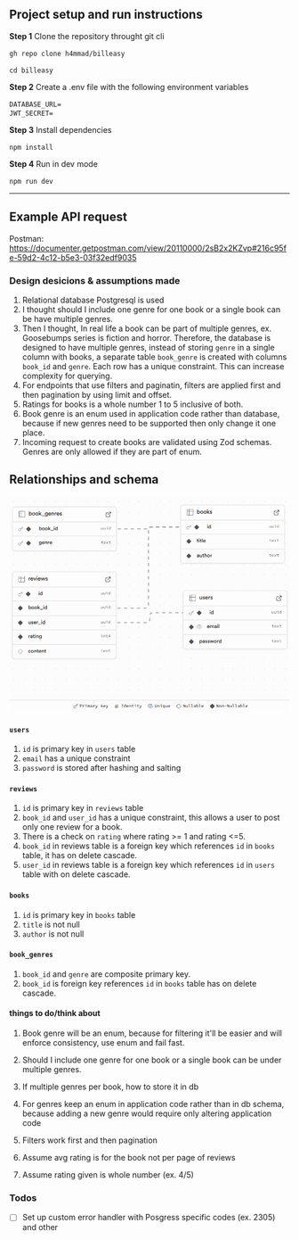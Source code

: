 ## Project setup and run instructions

**Step 1**
Clone the repository throught git cli

```
gh repo clone h4mmad/billeasy
```

```
cd billeasy
```

**Step 2**
Create a .env file with the following environment variables

```
DATABASE_URL=
JWT_SECRET=
```

**Step 3**
Install dependencies

```
npm install
```

**Step 4**
Run in dev mode

```
npm run dev
```

---

## Example API request

Postman: https://documenter.getpostman.com/view/20110000/2sB2x2KZvp#216c95fe-59d2-4c12-b5e3-03f32edf9035

### Design desicions & assumptions made

1. Relational database Postgresql is used
2. I thought should I include one genre for one book or a single book can be have multiple genres.
3. Then I thought, In real life a book can be part of multiple genres, ex. Goosebumps series is fiction and horror. Therefore, the database is designed to have multiple genres, instead of storing `genre` in a single column with books, a separate table `book_genre` is created with columns `book_id` and `genre`. Each row has a unique constraint. This can increase complexity for querying.
4. For endpoints that use filters and paginatin, filters are applied first and then pagination by using limit and offset.
5. Ratings for books is a whole number 1 to 5 inclusive of both.
6. Book genre is an enum used in application code rather than database, because if new genres need to be supported then only change it one place.
7. Incoming request to create books are validated using Zod schemas. Genres are only allowed if they are part of enum.

## Relationships and schema

![Database Schema](schema.png)

#### `users`

1. `id` is primary key in `users` table
2. `email` has a unique constraint
3. `password` is stored after hashing and salting

#### `reviews`

1. `id` is primary key in `reviews` table
2. `book_id` and `user_id` has a unique constraint, this allows a user to post only one review for a book.
3. There is a check on `rating` where rating >= 1 and rating <=5.
4. `book_id` in reviews table is a foreign key which references `id` in `books` table, it has on delete cascade.
5. `user_id` in reviews table is a foreign key which references `id` in `users` table with on delete cascade.

#### `books`

1. `id` is primary key in `books` table
2. `title` is not null
3. `author` is not null

#### `book_genres`

1. `book_id` and `genre` are composite primary key.
2. `book_id` is foreign key references `id` in `books` table has on delete cascade.

#### things to do/think about

1. Book genre will be an enum, because for filtering it'll be easier and will enforce consistency, use enum and fail fast.

2. Should I include one genre for one book or a single book can be under multiple genres.

3. If multiple genres per book, how to store it in db
4. For genres keep an enum in application code rather than in db schema, because adding a new genre would require only altering application code

5. Filters work first and then pagination

6. Assume avg rating is for the book not per page of reviews

7. Assume rating given is whole number (ex. 4/5)

### Todos

- [ ] Set up custom error handler with Posgress specific codes (ex. 2305) and other
